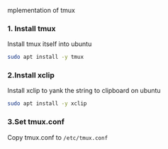 mplementation of tmux
### 1. Install tmux
Install tmux itself into ubuntu
```bash
sudo apt install -y tmux
```
### 2.Install xclip
Install xclip to yank the string to clipboard on ubuntu
```bash
sudo apt install -y xclip
```
### 3.Set tmux.conf
Copy tmux.conf to `/etc/tmux.conf`
